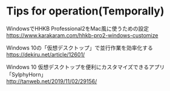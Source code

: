 # Tips for operation(Temporally)

WindowsでHHKB Professional2をMac風に使うための設定  
https://www.karakaram.com/hhkb-pro2-windows-customize
  
Windows 10の「仮想デスクトップ」で並行作業を効率化する  
https://dekiru.net/article/12601/  
  	
Windows 10 仮想デスクトップを便利にカスタマイズできるアプリ「SylphyHorn」  
http://tanweb.net/2019/11/02/29156/  
